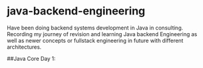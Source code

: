 # java-backend-engineering
Have been doing backend systems development in Java in consulting.
Recording my journey of revision and learning Java backend Engineering as well as newer concepts or fullstack engineering in future with different architectures.

##Java Core
Day 1: 
